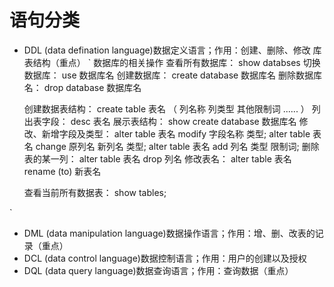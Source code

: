 # 语句分类
- DDL (data defination language)数据定义语言；作用：创建、删除、修改 库表结构（重点）
`
    数据库的相关操作
    查看所有数据库：
    show databses
    切换数据库：
    use 数据库名
    创建数据库：
    create database 数据库名
    删除数据库名：
    drop database 数据库名

    创建数据表结构：
    create table 表名 （
        列名称 列类型 其他限制词
        ......
    ）
    列出表字段：
    desc 表名
    展示表结构：
    show create database 数据库名
    修改、新增字段及类型：
    alter table 表名 modify 字段名称 类型;
    alter table 表名 change 原列名 新列名 类型;
    alter table 表名 add 列名 类型 限制词;
    删除表的某一列：
    alter table 表名 drop 列名
    修改表名：
    alter table 表名 rename (to) 新表名

    查看当前所有数据表：
    show tables;


`


- DML (data manipulation language)数据操作语言；作用：增、删、改表的记录（重点）
- DCL (data control language)数据控制语言；作用：用户的创建以及授权
- DQL (data query language)数据查询语言；作用：查询数据（重点）